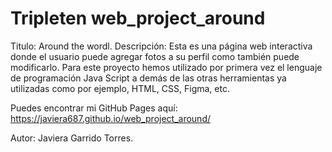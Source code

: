# Tripleten web_project_around
Titulo: Around the wordl. Descripción: Esta es una página web interactiva donde el usuario puede agregar fotos a su perfil como también puede modificarlo. Para este proyecto hemos utilizado por primera vez el lenguaje de programación Java Script a demás de las otras herramientas ya utilizadas como por ejemplo, HTML, CSS, Figma, etc.

Puedes encontrar mi GitHub Pages aquí: 
https://javiera687.github.io/web_project_around/

Autor: Javiera Garrido Torres.